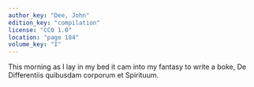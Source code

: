 ```yaml
---
author_key: "Dee, John"
edition_key: "compilation"
license: "CC0 1.0"
location: "page 184"
volume_key: "I"
---
```

This morning as I lay in my bed it cam into my fantasy to write a boke, De
Differentiis quibusdam corporum et Spirituum.
